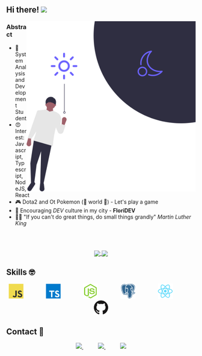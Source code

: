 <!--
**Jackie098/Jackie098** is a ✨ _special_ ✨ repository because its `README.md` (this file) appears on your GitHub profile.

Here are some ideas to get you started:

- 🔭 I’m currently working on ...
- 🌱 I’m currently learning ...
- 👯 I’m looking to collaborate on ...
- 🤔 I’m looking for help with ...
- 💬 Ask me about ...
- 📫 How to reach me: ...
- 😄 Pronouns: ...
- ⚡ Fun fact: ...
-->
## Hi there! <img src="https://raw.githubusercontent.com/iampavangandhi/iampavangandhi/master/gifs/Hi.gif" width="30px"></h2>

<p align="center">
    <img align="right" width="450" src="https://github.com/Jackie098/Jackie098/blob/main/dark_mode_purple.svg" />
</p>

### Abstract

<!--- :sunglasses: Programador **Fullstack** -->
- 🌱 System Analysis and Development Student
- :heart_eyes: Interest: Javascript, Typescript, NodeJS, React
- :video_game: Dota2 and Ot Pokemon (💙 world 💙) - Let's play a game
- 🤔 Encouraging *DEV* culture in my city - **FloriDEV**
- 👨‍💻 "If you can't do great things, do small things grandly" *Martin Luther King*


</br>
</br>

<p align="center">
  <a href="https://github.com/anuraghazra/github-readme-stats">
    <img
      align="center"
      src="https://github-readme-stats.vercel.app/api/top-langs/?username=jackie098&layout=compact&theme=tokyonight"
    />
  </a>
  <a href="https://github.com/anuraghazra/github-readme-stats">
    <img
      align="center"
      height="165"
      src="https://github-readme-stats.vercel.app/api?username=teteusaraujo&count_private=true&show_icons=true&custom_title=Github%20Status&hide=issues&theme=tokyonight"
    />
  </a>
</p>

## Skills :nerd_face:
<p align="center">
    <img height="40" src="https://raw.githubusercontent.com/devicons/devicon/master/icons/javascript/javascript-original.svg">                  
    &nbsp;&nbsp;&nbsp;&nbsp;&nbsp;&nbsp;&nbsp;&nbsp;&nbsp;&nbsp;&nbsp;&nbsp;&nbsp;
    <img height="40" src="https://raw.githubusercontent.com/devicons/devicon/master/icons/typescript/typescript-original.svg">
    &nbsp;&nbsp;&nbsp;&nbsp;&nbsp;&nbsp;&nbsp;&nbsp;&nbsp;&nbsp;&nbsp;&nbsp;&nbsp;
    <img height="40" src="https://raw.githubusercontent.com/devicons/devicon/master/icons/nodejs/nodejs-original.svg">
    &nbsp;&nbsp;&nbsp;&nbsp;&nbsp;&nbsp;&nbsp;&nbsp;&nbsp;&nbsp;&nbsp;&nbsp;&nbsp;
    <img height="40" src="https://raw.githubusercontent.com/devicons/devicon/master/icons/postgresql/postgresql-plain.svg">
    &nbsp;&nbsp;&nbsp;&nbsp;&nbsp;&nbsp;&nbsp;&nbsp;&nbsp;&nbsp;&nbsp;&nbsp;&nbsp;
    <img height="40" src="https://raw.githubusercontent.com/devicons/devicon/master/icons/react/react-original.svg">
    &nbsp;&nbsp;&nbsp;&nbsp;&nbsp;&nbsp;&nbsp;&nbsp;&nbsp;&nbsp;&nbsp;&nbsp;&nbsp;
    <img height="40" src="https://raw.githubusercontent.com/devicons/devicon/master/icons/github/github-original.svg">

## Contact :iphone:

<p align="center">
    <a href="https://github.com/Jackie098">
        <img  src="https://img.shields.io/badge/github-%23100000.svg?&style=for-the-badge&logo=github&logoColor=white&link=mailto:https://github.com/Jackie098">
    </a>
    &nbsp;&nbsp;&nbsp;&nbsp;&nbsp;&nbsp;&nbsp;&nbsp;&nbsp;
    <a href="mailto:carlos.aug.brandao.99@gmail.com">
        <img src="https://img.shields.io/badge/gmail-D14836?&style=for-the-badge&logo=gmail&logoColor=white&link=mailto:carlos.aug.brandao.99@gmail.com">
    </a>
    &nbsp;&nbsp;&nbsp;&nbsp;&nbsp;&nbsp;&nbsp;&nbsp;&nbsp;
    <a href="https://www.linkedin.com/in/carlos-miranda-243317183/">
        <img src="https://img.shields.io/badge/linkedin-%230077B5.svg?&style=for-the-badge&logo=linkedin&logoColor=white&link=mailto:https://www.linkedin.com/in/carlos-miranda-243317183/">
    </a>
</p>
